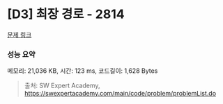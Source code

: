 # [D3] 최장 경로 - 2814 

[문제 링크](https://swexpertacademy.com/main/code/problem/problemDetail.do?contestProbId=AV7GOPPaAeMDFAXB) 

### 성능 요약

메모리: 21,036 KB, 시간: 123 ms, 코드길이: 1,628 Bytes



> 출처: SW Expert Academy, https://swexpertacademy.com/main/code/problem/problemList.do
